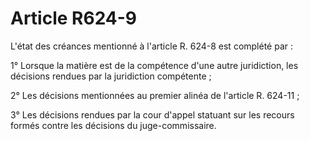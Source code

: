 # Article R624-9

L'état des créances mentionné à l'article R. 624-8 est complété par :

1° Lorsque la matière est de la compétence d'une autre juridiction, les décisions rendues par la juridiction compétente ;

2° Les décisions mentionnées au premier alinéa de l'article R. 624-11 ;

3° Les décisions rendues par la cour d'appel statuant sur les recours formés contre les décisions du juge-commissaire.
